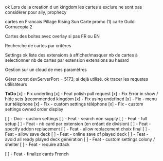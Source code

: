 ok Lors de la creation d un kingdom les cartes à exclure ne sont pas considérer pour ally, prophecy

cartes en Francais
    Pillage
    Rising Sun
    Carte promo (1)
    carte Guild Cornucopia 2

Cartes des boites avec overlay si pas FR ou EN

Recherche de cartes par critères 

Settings
    ok liste des extensions à afficher/masquer
            nb de cartes à selectionner
            nb de cartes par extension
            extensions au hasard
    
Gestion sur un cloud de mes paramètres

Gérer const devServerPort = 5173; si dejà utilisé.
ok tracer les requetes utilisateurs



**ToDo**
[x] - Fix underling 
[x] - Feat polish pull request 
[x] - Fix Error in show / hide sets (recommended kingdom
[x] - Fix using undefined
[x] - Fix - menu sur téléphone
[x] - Fix - custom settings téléphone 
[x] - Fix - custom settings owned order display

[ ] - Doc - custom settings 
[ ] - Feat - search non supply
[ ] - Feat - full setup
[ ] - Feat - nb card par extension (en créant de division)
[ ] - Feat - specify addon replacement
[ ] - Feat - allow replacement choix final 
[ ] - Feat - allow save deck
[ ] - Feat - online save of played deck
[ ] - Feat - avoid all ready played deck génération
[ ] - Feat - custom settings colony / shelter 
[ ] - Feat - require attack

[ ] - Feat - finalize cards French